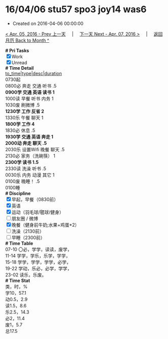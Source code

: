 # 16/04/06 stu57 spo3 joy14 was6

- Created on 2016-04-06 00:00:00

[< Apr. 05, 2016 - Prev 上一天](_archived/lifelogs/2016/04/d05.md) &nbsp; &nbsp; | &nbsp; &nbsp; [下一天 Next - Apr. 07, 2016 >](_archived/lifelogs/2016/04/d07.md) &nbsp; &nbsp; |  &nbsp; &nbsp; [返回月历 Back to Month ^](_archived/lifelogs/2016/04/index.md)
<br/><div><b># Pri Tasks</b></div><div><input checked="true" type="checkbox"/>Work</div><div><input checked="true" type="checkbox"/>Unread</div><div><b># Time Detail</b></div><div><u>to_time|type|desc|duration</u></div><div>0730起</div><div>0800必 奔走 交通 听书 .5</div><div><b>0900学 交通 英语 读书 1</b></div><div>1000读 早餐 听书 内务 1</div><div>1030废 刷微博 .5</div><div><b>1230学 工作 反省 2</b></div><div>1330乐 午餐 聊天 1</div><div><b>1800学 工作 4</b></div><div>1830必 休息 .5</div><div><b>1930学 交通 英语 奔走 1</b></div><div><b>2000动 奔走 聊天 .5</b></div><div>2030乐 设置Wifi 晚餐 聊天 .5</div><div>2130必 家务（洗碗筷） 1</div><div><b>2300学 读书 1.5</b></div><div>2330读 洗澡 听书 .5</div><div>0030乐 内务 动漫 其它 1</div><div>0100废 晚睡！ .5</div><div>0100睡</div><div><b># Discipline</b></div><div><input checked="true" type="checkbox"/>早起，早餐（0830前）</div><div><input checked="true" type="checkbox"/>英语</div><div><input checked="true" type="checkbox"/>运动（羽毛球/毽球/健身）</div><div><input type="checkbox"/>朋友圈 / 微博</div><div><input checked="true" type="checkbox"/>晚餐（健身前牛奶;水果+鸡蛋*2）</div><div><input type="checkbox"/>洗澡（2130前）</div><div><input type="checkbox"/>早睡（2300前）</div><div><b># Time Table</b></div><div>07-10 〇必，学学，读读，废学，</div><div>11-14 学学，学乐，乐学，学学，</div><div>15-18 学学，学学，学学，必学，</div><div>19-22 学动，乐必，必学，学学，</div><div>23-02 读乐，乐废。</div><div><b># Time Stat</b></div><div>类，时，%</div><div>学10，57.1</div><div>动0.5，2.9</div><div>读1.5，8.6</div><div>乐2.5，14.3</div><div>必2，11.4</div><div>废1，5.7</div><div>总17.5</div>
